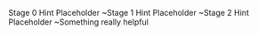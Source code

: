 Stage 0 Hint Placeholder
~Stage 1 Hint Placeholder
~Stage 2 Hint Placeholder
~Something really helpful
